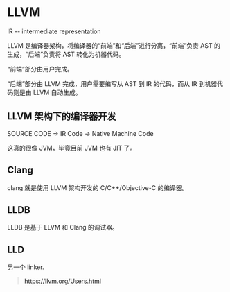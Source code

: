 ﻿# LLVM

IR -- intermediate representation

LLVM 是编译器架构，将编译器的“前端”和“后端”进行分离，“前端”负责 AST 的生成，“后端”负责将 AST 转化为机器代码。

“前端”部分由用户完成。

“后端”部分由 LLVM 完成，用户需要编写从 AST 到 IR 的代码，而从 IR 到机器代码则是由 LLVM 自动生成。

## LLVM 架构下的编译器开发

SOURCE CODE -> IR Code -> Native Machine Code

这真的很像 JVM，毕竟目前 JVM 也有 JIT 了。

## Clang

clang 就是使用 LLVM 架构开发的 C/C++/Objective-C 的编译器。

## LLDB

LLDB 是基于 LLVM 和 Clang 的调试器。

## LLD

另一个 linker.

> <https://llvm.org/Users.html>
